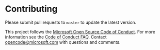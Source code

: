 # Contributing

Please submit pull requests to `master` to update the latest version.

This project follows the [Microsoft Open Source Code of Conduct][CoC]. For more information see the [Code of Conduct FAQ][CoCfaq]. Contact [opencode@microsoft.com][CoCmail] with questions and comments.

[guidelines]: http://azure.github.io/guidelines/
[CoC]: https://opensource.microsoft.com/codeofconduct/
[CoCfaq]: https://opensource.microsoft.com/codeofconduct/faq/
[CoCmail]: mailto:opencode@microsoft.com